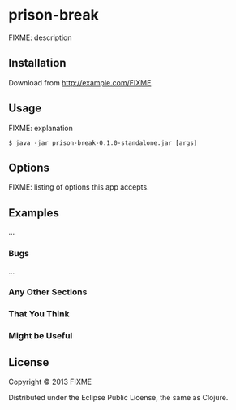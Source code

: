 # prison-break

FIXME: description

## Installation

Download from http://example.com/FIXME.

## Usage

FIXME: explanation

    $ java -jar prison-break-0.1.0-standalone.jar [args]

## Options

FIXME: listing of options this app accepts.

## Examples

...

### Bugs

...

### Any Other Sections
### That You Think
### Might be Useful

## License

Copyright © 2013 FIXME

Distributed under the Eclipse Public License, the same as Clojure.
